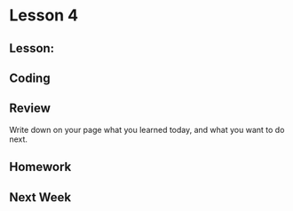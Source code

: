 # Lesson 4 

## Lesson: 

## Coding

## Review 
Write down on your page what you learned today, and what you want to do next.

## Homework

## Next Week


